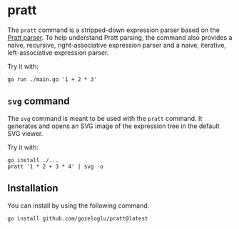 # pratt

The `pratt` command is a stripped-down expression parser based on the
[Pratt parser]. To help understand Pratt parsing, the command also
provides a naive, recursive, right-associative expression parser and a naive,
iterative, left-associative expression parser.

Try it with:

```
go run ./main.go '1 + 2 * 3'
```


[Pratt parser]: https://en.wikipedia.org/wiki/Pratt_parser

## `svg` command

The `svg` command is meant to be used with the `pratt` command. It generates
and opens an SVG image of the expression tree in the default SVG viewer.

Try it with:

```
go install ./...
pratt '1 * 2 + 3 * 4' | svg -o
```

## Installation

You can install by using the following command.

```shell
go install github.com/gozeloglu/pratt@latest
```
